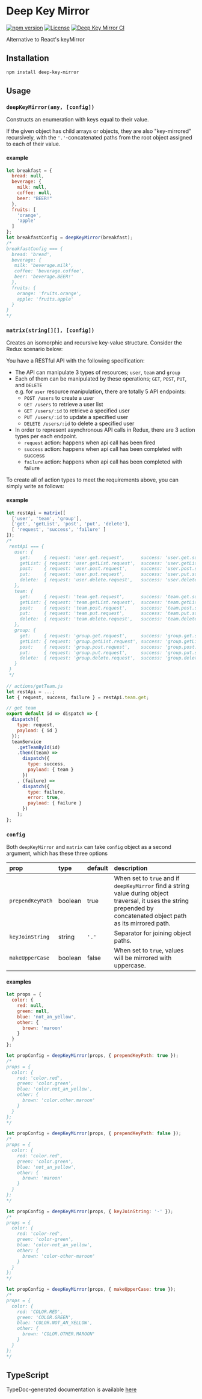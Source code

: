 # Deep Key Mirror
[![npm version](https://badge.fury.io/js/deep-key-mirror.svg)](http://badge.fury.io/js/deep-key-mirror)
[![License](http://img.shields.io/:license-mit-blue.svg)](http://doge.mit-license.org)
[![Deep Key Mirror CI](https://github.com/tkqubo/deep-key-mirror/actions/workflows/build.yml/badge.svg)](https://github.com/tkqubo/deep-key-mirror/actions/workflows/build.yml)

Alternative to React's keyMirror 

## Installation

```sh
npm install deep-key-mirror
```

## Usage

### `deepKeyMirror(any, [config])`

Constructs an enumeration with keys equal to their value.

If the given object has child arrays or objects, they are also "key-mirrored" recursively,
with the `'.'`-concatenated paths from the root object assigned to each of their value.
 
#### example

```js
let breakfast = {
  bread: null,
  beverage: {
    milk: null,
    coffee: null,
    beer: "BEER!"
  },
  fruits: [
    'orange',
    'apple'
  ]
};
let breakfastConfig = deepKeyMirror(breakfast);
/*
breakfastConfig === {
  bread: 'bread',
  beverage: {
   milk: 'beverage.milk',
   coffee: 'beverage.coffee',
   beer: 'beverage.BEER!'
  },
  fruits: {
    orange: 'fruits.orange',
    apple: 'fruits.apple'
  }
}
*/

```

### `matrix(string[][], [config])`

Creates an isomorphic and recursive key-value structure.
Consider the Redux scenario below:
 
You have a RESTful API with the following specification:

- The API can manipulate 3 types of resources; `user`, `team` and `group`
- Each of them can be manipulated by these operations; `GET`, `POST`, `PUT`, and `DELETE`  
  e.g. for `user` resource manipulation, there are totally 5 API endpoints:
  - `POST /users` to create a user
  - `GET /users` to retrieve a user list
  - `GET /users/:id` to retrieve a specified user
  - `PUT /users/:id` to update a specified user
  - `DELETE /users/:id` to delete a specified user
- In order to represent asynchronous API calls in Redux, there are 3 action types per each endpoint.
  - `request` action: happens when api call has been fired
  - `success` action: happens when api call has been completed with success
  - `failure` action: happens when api call has been completed with failure

To create all of action types to meet the requirements above, you can simply write as follows:

#### example

```js
let restApi = matrix([
  ['user', 'team', 'group'],
  ['get', 'getList', 'post', 'put', 'delete'],
  [ 'request', 'success', 'failure' ]
]);
/*
 restApi === {
   user: {
     get:     { request: 'user.get.request',      success: 'user.get.success',      failure: 'user.get.failure' },
     getList: { request: 'user.getList.request',  success: 'user.getList.success',  failure: 'user.getList.failure' },
     post:    { request: 'user.post.request',     success: 'user.post.success',     failure: 'user.post.failure' },
     put:     { request: 'user.put.request',      success: 'user.put.success',      failure: 'user.put.failure' },
     delete:  { request: 'user.delete.request',   success: 'user.delete.success',   failure: 'user.delete.failure' },
   },
   team: {
     get:     { request: 'team.get.request',      success: 'team.get.success',      failure: 'team.get.failure' },
     getList: { request: 'team.getList.request',  success: 'team.getList.success',  failure: 'team.getList.failure' },
     post:    { request: 'team.post.request',     success: 'team.post.success',     failure: 'team.post.failure' },
     put:     { request: 'team.put.request',      success: 'team.put.success',      failure: 'team.put.failure' },
     delete:  { request: 'team.delete.request',   success: 'team.delete.success',   failure: 'team.delete.failure' },
   },
   group: {
     get:     { request: 'group.get.request',     success: 'group.get.success',     failure: 'group.get.failure' },
     getList: { request: 'group.getList.request', success: 'group.getList.success', failure: 'group.getList.failure' },
     post:    { request: 'group.post.request',    success: 'group.post.success',    failure: 'group.post.failure' },
     put:     { request: 'group.put.request',     success: 'group.put.success',     failure: 'group.put.failure' },
     delete:  { request: 'group.delete.request',  success: 'group.delete.success',  failure: 'group.delete.failure' },
   }
 }
 */
 
// actions/getTeam.js
let restApi = ...;
let { request, success, failure } = restApi.team.get;

// get team
export default id => dispatch => {
  dispatch({
    type: request,
    payload: { id }
  });
  teamService
    .getTeamById(id)
    .then((team) =>
      dispatch({
        type: success,
        payload: { team }
      })
    , (failure) =>
      dispatch({
        type: failure,
        error: true,
        payload: { failure }
      })
    );
};
```

### `config`

Both `deepKeyMirror` and `matrix` can take `config` object as a second argument, which has these three options

| prop             | type    | default | description                                                                                                                                                           |
|:-----------------|:--------|:--------|:----------------------------------------------------------------------------------------------------------------------------------------------------------------------|
| `prependKeyPath` | boolean | true    | When set to `true` and if `deepKeyMirror` find a string value during object traversal, it uses the string prepended by concatenated object path as its mirrored path. |
| `keyJoinString`  | string  | `'.'`   | Separator for joining object paths.                                                                                                                                   |
| `makeUpperCase`  | boolean | false   | When set to `true`, values will be mirrored with uppercase.                                                                                                           |

#### examples

```js
let props = {
  color: {
    red: null,
    green: null,
    blue: 'not_an_yellow',
    other: {
      brown: 'maroon'
    }
  }
};

let propConfig = deepKeyMirror(props, { prependKeyPath: true });
/*
props = {
  color: {
    red: 'color.red',
    green: 'color.green',
    blue: 'color.not_an_yellow',
    other: {
      brown: 'color.other.maroon'
    }
  }
};
*/

let propConfig = deepKeyMirror(props, { prependKeyPath: false });
/*
props = {
  color: {
    red: 'color.red',
    green: 'color.green',
    blue: 'not_an_yellow',
    other: {
      brown: 'maroon'
    }
  }
};
*/

let propConfig = deepKeyMirror(props, { keyJoinString: '-' });
/*
props = {
  color: {
    red: 'color-red',
    green: 'color-green',
    blue: 'color-not_an_yellow',
    other: {
      brown: 'color-other-maroon'
    }
  }
};
*/

let propConfig = deepKeyMirror(props, { makeUpperCase: true });
/*
props = {
  color: {
    red: 'COLOR.RED',
    green: 'COLOR.GREEN',
    blue: 'COLOR.NOT_AN_YELLOW',
    other: {
      brown: 'COLOR.OTHER.MAROON'
    }
  }
};
*/
```

## TypeScript

TypeDoc-generated documentation is available [here](http://tkqubo.github.io/deep-key-mirror/)
